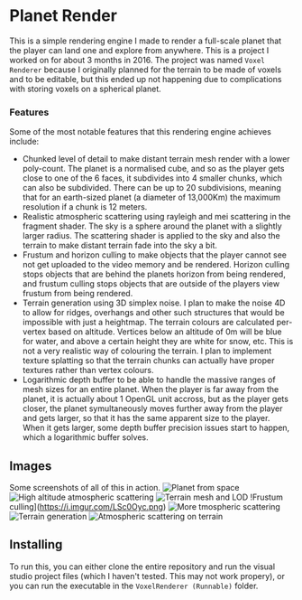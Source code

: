 # Planet Render
This is a simple rendering engine I made to render a full-scale planet that the player can land one and explore from anywhere. This is a project I worked on for about 3 months in 2016. The project was named `Voxel Renderer` because I originally planned for the terrain to be made of voxels and to be editable, but this ended up not happening due to complications with storing voxels on a spherical planet.

### Features
Some of the most notable features that this rendering engine achieves include:
- Chunked level of detail to make distant terrain mesh render with a lower poly-count. The planet is a normalised cube, and so as the player gets close to one of the 6 faces, it subdivides into 4 smaller chunks, which can also be subdivided. There can be up to 20 subdivisions, meaning that for an earth-sized planet (a diameter of 13,000Km) the maximum resolution if a chunk is 12 meters.
- Realistic atmospheric scattering using rayleigh and mei scattering in the fragment shader. The sky is a sphere around the planet with a slightly larger radius. The scattering shader is applied to the sky and also the terrain to make distant terrain fade into the sky a bit.
- Frustum and horizon culling to make objects that the player cannot see not get uploaded to the video memory and be rendered. Horizon culling stops objects that are behind the planets horizon from being rendered, and frustum culling stops objects that are outside of the players view frustum from being rendered.
- Terrain generation using 3D simplex noise. I plan to make the noise 4D to allow for ridges, overhangs and other such structures that would be impossible with just a heightmap. The terrain colours are calculated per-vertex based on altitude. Vertices below an altitude of 0m will be blue for water, and above a certain height they are white for snow, etc. This is not a very realistic way of colouring the terrain. I plan to implement texture splatting so that the terrain chunks can actually have proper textures rather than vertex colours.
- Logarithmic depth buffer to be able to handle the massive ranges of mesh sizes for an entire planet. When the player is far away from the planet, it is actually about 1 OpenGL unit accross, but as the player gets closer, the planet symultaneously moves further away from the player and gets larger, so that it has the same apparent size to the player. When it gets larger, some depth buffer precision issues start to happen, which a logarithmic buffer solves.

## Images
Some screenshots of all of this in action.
![Planet from space](https://i.imgur.com/LmLxO4c.png)
![High altitude atmospheric scattering](https://i.imgur.com/NZerOcx.png)
![Terrain mesh and LOD](https://i.imgur.com/u5rmT3a.png)
!Frustum culling](https://i.imgur.com/LSc0Oyc.png)
![More tmospheric scattering](https://i.imgur.com/4OHl4lr.png)
![Terrain generation](https://i.imgur.com/dkzZRQw.png)
![Atmospheric scattering on terrain](https://i.imgur.com/qYBPh5P.png)

## Installing
To run this, you can either clone the entire repository and run the visual studio project files (which I haven't tested. This may not work propery), or you can run the executable in the `VoxelRenderer (Runnable)` folder.
